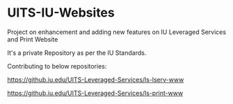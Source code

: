 # UITS-IU-Websites
Project on enhancement and adding new features on IU Leveraged Services and Print Website

It's a private Repository as per the IU Standards.

Contributing to below repositories:

https://github.iu.edu/UITS-Leveraged-Services/ls-lserv-www

https://github.iu.edu/UITS-Leveraged-Services/ls-print-www

